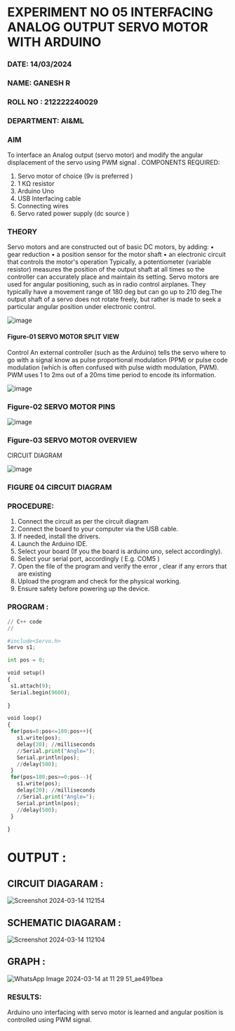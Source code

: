 
# EXPERIMENT NO 05 INTERFACING ANALOG OUTPUT SERVO MOTOR WITH ARDUINO
###  DATE: 14/03/2024

###  NAME: GANESH R 
###  ROLL NO : 212222240029
###  DEPARTMENT: AI&ML

### AIM
To interface an Analog output (servo motor) and modify the angular displacement of the servo using PWM signal .
COMPONENTS REQUIRED:
1.	Servo motor of choice (9v is preferred )
2.	1 KΩ resistor 
3.	Arduino Uno 
4.	USB Interfacing cable 
5.	Connecting wires 
6.	Servo rated power supply (dc source )


### THEORY
Servo motors and are constructed out of basic DC motors, by adding:
•	 gear reduction
•	 a position sensor for the motor shaft
•	 an electronic circuit that controls the motor's operation
Typically, a potentiometer (variable resistor) measures the position of the output shaft at all times so the controller can accurately place and maintain its setting.
Servo motors are used for angular positioning, such as in radio control airplanes.  They typically have a movement range of 180 deg but can go up to 210 deg.The output shaft of a servo does not rotate freely, but rather is made to seek a particular angular position under electronic control. 


![image](https://user-images.githubusercontent.com/36288975/163544439-1f477927-fcd4-42f0-9ce4-c863fdbf1210.png)



#### Figure-01 SERVO MOTOR SPLIT VIEW 
Control 
An external controller (such as the Arduino) tells the servo where to go with a signal know as pulse proportional modulation (PPM) or pulse code modulation (which is often confused with pulse width modulation, PWM). PWM uses 1 to 2ms out of a 20ms time period to encode its information.
 
 
 ![image](https://user-images.githubusercontent.com/36288975/163544482-3027136f-7135-4f3d-a23f-8dc2fe04194d.png)

### Figure-02 SERVO MOTOR PINS

 ![image](https://user-images.githubusercontent.com/36288975/163544513-ca497421-e6ba-4f91-871f-5cfba77f22a8.png)


### Figure-03 SERVO MOTOR OVERVIEW 

 


 





CIRCUIT DIAGRAM
 
 
 ![image](https://user-images.githubusercontent.com/36288975/163544618-6eb8a7b5-7f1a-428a-8d9f-fd899b145efb.png)

### FIGURE 04 CIRCUIT DIAGRAM

### PROCEDURE:
1.	Connect the circuit as per the circuit diagram 
2.	Connect the board to your computer via the USB cable.
3.	If needed, install the drivers.
4.	Launch the Arduino IDE.
5.	Select your board (If you the board is arduino uno, select accordingly).
6.	Select your serial port, accordingly ( E.g. COM5 )
7.	Open the file of the program  and verify the error , clear if any errors that are existing 
8.	Upload the program and check for the physical working. 
9.	Ensure safety before powering up the device.


### PROGRAM :
 ```PYTHON
// C++ code
//

#include<Servo.h>
Servo s1;

int pos = 0;

void setup()
{
  s1.attach(9);
  Serial.begin(9600);
  
}

void loop()
{
  for(pos=0;pos<=180;pos++){
    s1.write(pos);
    delay(20); //milliseconds
    //Serial.print("Angle=");
    Serial.println(pos);
    //delay(500);
  }
  for(pos=180;pos>=0;pos--){
    s1.write(pos);
    delay(20); //milliseconds
    //Serial.print("Angle=");
    Serial.println(pos);
    //delay(500);
  }
  
}
```
# OUTPUT :
## CIRCUIT DIAGARAM :
![Screenshot 2024-03-14 112154](https://github.com/ganesha360/EXPERIMENT-NO--05-INTERFACING-ANALOG-OUTPUT-SERVO-MOTOR-WITH-ARDUINO-/assets/120884552/eea16f32-57d8-47f0-9487-fa4fade85472)

## SCHEMATIC DIAGARAM :
![Screenshot 2024-03-14 112104](https://github.com/ganesha360/EXPERIMENT-NO--05-INTERFACING-ANALOG-OUTPUT-SERVO-MOTOR-WITH-ARDUINO-/assets/120884552/5c36c27e-b6e3-44d1-a5d1-d25429b85f45)

## GRAPH :
![WhatsApp Image 2024-03-14 at 11 29 51_ae491bea](https://github.com/ganesha360/EXPERIMENT-NO--05-INTERFACING-ANALOG-OUTPUT-SERVO-MOTOR-WITH-ARDUINO-/assets/120884552/f88c02d4-a750-494b-8e41-49ee5b4a8fb4)








### RESULTS: 
Arduino uno interfacing with servo motor is learned and angular position is controlled using PWM signal.
